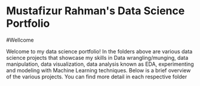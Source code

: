 # Mustafizur Rahman's Data Science Portfolio
#Wellcome

Welcome to my data science portfolio! In the folders above are various data science projects that showcase my skills in Data wrangling/munging, data manipulation, data visualization, data analysis known as EDA, experimenting and modeling with Machine Learning techniques. Below is a brief overview of the various projects. You can find more detail in each respective folder
